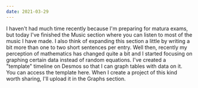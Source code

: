 ```yaml
---
date: 2021-03-29
---
```

I haven't had much time recently because I'm preparing for matura exams, but today I've finished the Music section where you can listen to most of the music I have made. I also think of expanding this section a little by writing a bit more than one to two short sentences per entry. Well then, recently my perception of mathematics has changed quite a bit and I started focusing on graphing certain data instead of random equations. I've created a "template" timeline on Desmos so that I can graph tables with data on it. You can access the template here. When I create a project of this kind worth sharing, I'll upload it in the Graphs section.

<MdImage img="graphs.png" width="432" height="284" class="border"></MdImage>